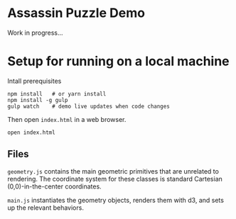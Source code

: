 # Assassin Puzzle Demo

Work in progress...

# Setup for running on a local machine

Intall prerequisites

```
npm install   # or yarn install
npm install -g gulp
gulp watch    # demo live updates when code changes
```

Then open `index.html` in a web browser.

```
open index.html
```

## Files

`geometry.js` contains the main geometric primitives that are unrelated to
rendering. The coordinate system for these classes is standard Cartesian
(0,0)-in-the-center coordinates.

`main.js` instantiates the geometry objects, renders them with d3, and sets up
the relevant behaviors.
